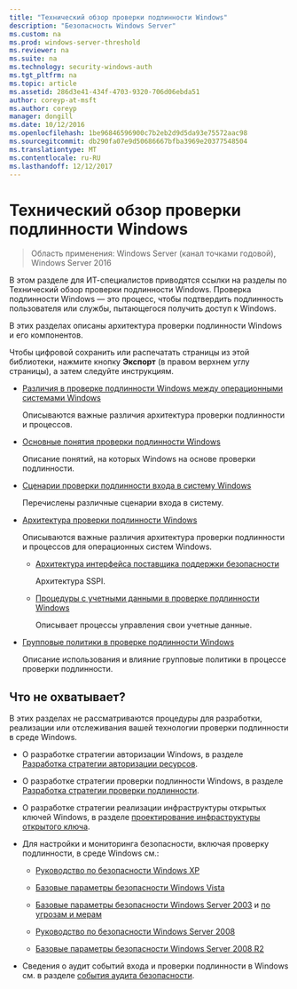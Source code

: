 ```yaml
---
title: "Технический обзор проверки подлинности Windows"
description: "Безопасность Windows Server"
ms.custom: na
ms.prod: windows-server-threshold
ms.reviewer: na
ms.suite: na
ms.technology: security-windows-auth
ms.tgt_pltfrm: na
ms.topic: article
ms.assetid: 286d3e41-434f-4703-9320-706d06ebda51
author: coreyp-at-msft
ms.author: coreyp
manager: dongill
ms.date: 10/12/2016
ms.openlocfilehash: 1be96846596900c7b2eb2d9d5da93e75572aac98
ms.sourcegitcommit: db290fa07e9d50686667bfba3969e20377548504
ms.translationtype: MT
ms.contentlocale: ru-RU
ms.lasthandoff: 12/12/2017
---
```

# <a name="windows-authentication-technical-overview"></a>Технический обзор проверки подлинности Windows

>Область применения: Windows Server (канал точками годовой), Windows Server 2016

В этом разделе для ИТ-специалистов приводятся ссылки на разделы по Технический обзор проверки подлинности Windows. Проверка подлинности Windows — это процесс, чтобы подтвердить подлинность пользователя или службы, пытающегося получить доступ к Windows.

В этих разделах описаны архитектура проверки подлинности Windows и его компонентов.

Чтобы цифровой сохранить или распечатать страницы из этой библиотеки, нажмите кнопку **Экспорт** (в правом верхнем углу страницы), а затем следуйте инструкциям.

-   [Различия в проверке подлинности Windows между операционными системами Windows](https://technet.microsoft.com/library/dn169017.aspx)

    Описываются важные различия архитектура проверки подлинности и процессов.

-   [Основные понятия проверки подлинности Windows](https://technet.microsoft.com/library/dn169018.aspx)

    Описание понятий, на которых Windows на основе проверки подлинности.

-   [Сценарии проверки подлинности входа в систему Windows](https://technet.microsoft.com/library/dn169020.aspx)

    Перечислены различные сценарии входа в систему.

-   [Архитектура проверки подлинности Windows](https://technet.microsoft.com/library/dn169024.aspx)

    Описываются важные различия архитектура проверки подлинности и процессов для операционных систем Windows.

    -   [Архитектура интерфейса поставщика поддержки безопасности](https://technet.microsoft.com/library/dn169026.aspx)

        Архитектура SSPI.

    -   [Процедуры с учетными данными в проверке подлинности Windows](https://technet.microsoft.com/library/dn169014.aspx)

        Описывает процессы управления свои учетные данные.

-   [Групповые политики в проверке подлинности Windows](https://technet.microsoft.com/library/dn169021.aspx)

    Описание использования и влияние групповые политики в процессе проверки подлинности.

## <a name="what-is-not-covered"></a>Что не охватывает?
В этих разделах не рассматриваются процедуры для разработки, реализации или отслеживания вашей технологии проверки подлинности в среде Windows.

-   О разработке стратегии авторизации Windows, в разделе [Разработка стратегии авторизации ресурсов](https://technet.microsoft.com/library/cc783368.aspx).

-   О разработке стратегии проверки подлинности Windows, в разделе [Разработка стратегии проверки подлинности](https://technet.microsoft.com/library/cc758124.aspx).

-   О разработке стратегии реализации инфраструктуры открытых ключей Windows, в разделе [проектирование инфраструктуры открытого ключа](https://technet.microsoft.com/library/cc773138.aspx).

-   Для настройки и мониторинга безопасности, включая проверку подлинности, в среде Windows см.:

    -   [Руководство по безопасности Windows XP](https://www.microsoft.com/download/details.aspx?id=962)

    -   [Базовые параметры безопасности Windows Vista](https://technet.microsoft.com/library/dd450978.aspx)

    -   [Базовые параметры безопасности Windows Server 2003](https://technet.microsoft.com/library/cc163140.aspx) и [по угрозам и мерам](https://technet.microsoft.com/library/dd162275.aspx)

    -   [Руководство по безопасности Windows Server 2008](https://www.microsoft.com/download/details.aspx?id=17606)

    -   [Базовые параметры безопасности Windows Server 2008 R2](https://technet.microsoft.com/library/gg236605.aspx)

-   Сведения о аудит событий входа и проверки подлинности в Windows см. в разделе [события аудита безопасности](https://technet.microsoft.com/library/cc776394.aspx).


